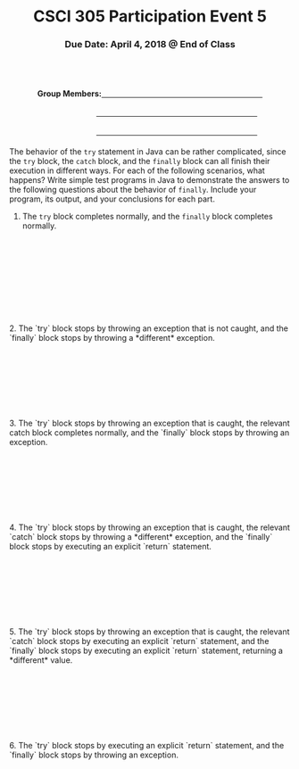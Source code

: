 <center>

<h1>CSCI 305 Participation Event 5</h1>

<h3>Due Date: April 4, 2018 @ End of Class</h3>
<br />
<br />

<h4>Group Members:<u>&nbsp;&nbsp;&nbsp;&nbsp;&nbsp;&nbsp;&nbsp;&nbsp;&nbsp;
&nbsp;&nbsp;&nbsp;&nbsp;&nbsp;&nbsp;&nbsp;&nbsp;&nbsp;&nbsp;&nbsp;&nbsp;
&nbsp;&nbsp;&nbsp;&nbsp;&nbsp;&nbsp;&nbsp;&nbsp;&nbsp;&nbsp;&nbsp;&nbsp;
&nbsp;&nbsp;&nbsp;&nbsp;&nbsp;&nbsp;&nbsp;&nbsp;&nbsp;&nbsp;&nbsp;&nbsp;
&nbsp;&nbsp;&nbsp;&nbsp;&nbsp;&nbsp;&nbsp;&nbsp;&nbsp;&nbsp;&nbsp;&nbsp;
&nbsp;&nbsp;&nbsp;&nbsp;&nbsp;&nbsp;&nbsp;&nbsp;&nbsp;&nbsp;&nbsp;&nbsp;
&nbsp;&nbsp;&nbsp;&nbsp;&nbsp;&nbsp;&nbsp;&nbsp;&nbsp;&nbsp;&nbsp;&nbsp;</u><br/><br/>&nbsp;&nbsp;&nbsp;&nbsp;&nbsp;&nbsp;&nbsp;&nbsp;&nbsp;&nbsp;&nbsp;&nbsp;&nbsp;
&nbsp;&nbsp;&nbsp;&nbsp;&nbsp;&nbsp;&nbsp;&nbsp;&nbsp;&nbsp;&nbsp;&nbsp;&nbsp;&nbsp;&nbsp;<u>&nbsp;&nbsp;&nbsp;&nbsp;&nbsp;&nbsp;&nbsp;&nbsp;&nbsp;&nbsp;&nbsp;&nbsp;&nbsp;&nbsp;&nbsp;&nbsp;&nbsp;
&nbsp;&nbsp;&nbsp;&nbsp;
&nbsp;&nbsp;&nbsp;&nbsp;&nbsp;&nbsp;&nbsp;&nbsp;&nbsp;&nbsp;&nbsp;&nbsp;
&nbsp;&nbsp;&nbsp;&nbsp;&nbsp;&nbsp;&nbsp;&nbsp;&nbsp;&nbsp;&nbsp;&nbsp;
&nbsp;&nbsp;&nbsp;&nbsp;&nbsp;&nbsp;&nbsp;&nbsp;&nbsp;&nbsp;&nbsp;&nbsp;
&nbsp;&nbsp;&nbsp;&nbsp;&nbsp;&nbsp;&nbsp;&nbsp;&nbsp;&nbsp;&nbsp;&nbsp;
&nbsp;&nbsp;&nbsp;&nbsp;&nbsp;&nbsp;&nbsp;&nbsp;&nbsp;&nbsp;&nbsp;&nbsp;</u><br/><br/>&nbsp;&nbsp;&nbsp;&nbsp;&nbsp;&nbsp;&nbsp;&nbsp;&nbsp;&nbsp;&nbsp;&nbsp;&nbsp;
&nbsp;&nbsp;&nbsp;&nbsp;&nbsp;&nbsp;&nbsp;&nbsp;&nbsp;&nbsp;&nbsp;&nbsp;&nbsp;&nbsp;&nbsp;<u>&nbsp;&nbsp;&nbsp;&nbsp;&nbsp;&nbsp;&nbsp;&nbsp;&nbsp;&nbsp;&nbsp;&nbsp;&nbsp;&nbsp;&nbsp;&nbsp;&nbsp;
&nbsp;&nbsp;&nbsp;&nbsp;
&nbsp;&nbsp;&nbsp;&nbsp;&nbsp;&nbsp;&nbsp;&nbsp;&nbsp;&nbsp;&nbsp;&nbsp;
&nbsp;&nbsp;&nbsp;&nbsp;&nbsp;&nbsp;&nbsp;&nbsp;&nbsp;&nbsp;&nbsp;&nbsp;
&nbsp;&nbsp;&nbsp;&nbsp;&nbsp;&nbsp;&nbsp;&nbsp;&nbsp;&nbsp;&nbsp;&nbsp;
&nbsp;&nbsp;&nbsp;&nbsp;&nbsp;&nbsp;&nbsp;&nbsp;&nbsp;&nbsp;&nbsp;&nbsp;
&nbsp;&nbsp;&nbsp;&nbsp;&nbsp;&nbsp;&nbsp;&nbsp;&nbsp;&nbsp;&nbsp;&nbsp;</u></h4>

</center>

The behavior of the `try` statement in Java can be rather complicated, since the `try` block, the `catch` block, and the `finally` block can all finish their execution in different ways. For each of the following scenarios, what happens? Write simple test programs in Java to demonstrate the answers to the following questions about the behavior of `finally`. Include your program, its output, and your conclusions for each part.

1. The `try` block completes normally, and the `finally` block completes normally.
<br/>
<br/>
<br/>
<br/>
<br/>
<br/>
<br/>
<br/>
<br/>
2. The `try` block stops by throwing an exception that is not caught, and the `finally` block stops by throwing a *different* exception.
<br/>
<br/>
<br/>
<br/>
<br/>
<br/>
<br/>
<br/>
<br/>
3. The `try` block stops by throwing an exception that is caught, the relevant catch block completes normally, and the `finally` block stops by throwing an exception.
<br/>
<br/>
<br/>
<br/>
<br/>
<br/>
<br/>
<br/>
<br/>
4. The `try` block stops by throwing an exception that is caught, the relevant `catch` block stops by throwing a *different* exception, and the `finally` block stops by executing an explicit `return` statement.
<br/>
<br/>
<br/>
<br/>
<br/>
<br/>
<br/>
<br/>
<br/>
5. The `try` block stops by throwing an exception that is caught, the relevant `catch` block stops by executing an explicit `return` statement, and the `finally` block stops by executing an explicit `return` statement, returning a *different* value.
<br/>
<br/>
<br/>
<br/>
<br/>
<br/>
<br/>
<br/>
<br/>
6. The `try` block stops by executing an explicit `return` statement, and the `finally` block stops by throwing an exception.
<br/>
<br/>
<br/>
<br/>
<br/>
<br/>
<br/>
<br/>
<br/>
